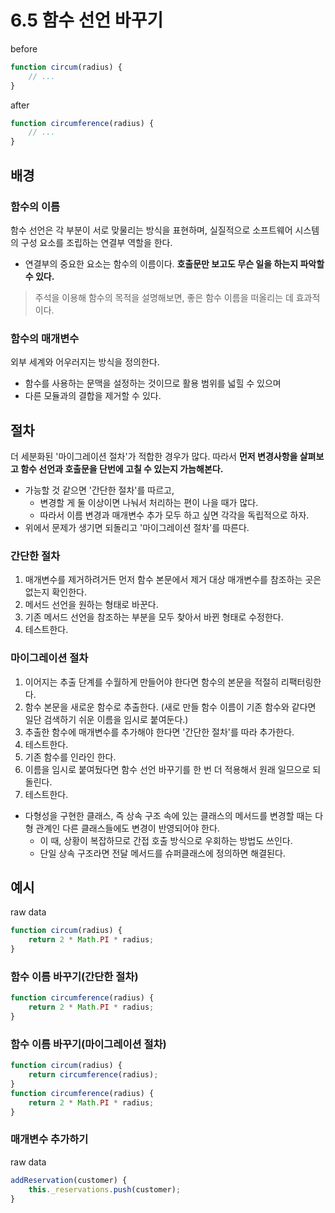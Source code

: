 # 6.5 함수 선언 바꾸기
before
```javascript
function circum(radius) {
    // ...
}
```
after
```javascript
function circumference(radius) {
    // ...
}
```

## 배경
### 함수의 이름
함수 선언은 각 부분이 서로 맞물리는 방식을 표현하며, 실질적으로 소프트웨어 시스템의 구성 요소를 조립하는 연결부 역할을 한다.
- 연결부의 중요한 요소는 함수의 이름이다. **호출문만 보고도 무슨 일을 하는지 파악할 수 있다.**
> 주석을 이용해 함수의 목적을 설명해보면, 좋은 함수 이름을 떠올리는 데 효과적이다.

### 함수의 매개변수
외부 세계와 어우러지는 방식을 정의한다. 
- 함수를 사용하는 문맥을 설정하는 것이므로 활용 범위를 넓힐 수 있으며
- 다른 모듈과의 결합을 제거할 수 있다.

## 절차
더 세분화된 '마이그레이션 절차'가 적합한 경우가 많다. 따라서 **먼저 변경사항을 살펴보고 함수 선언과 호출문을 단번에 고칠 수 있는지 가늠해본다.**
- 가능할 것 같으면 '간단한 절차'를 따르고,
  - 변경할 게 둘 이상이면 나눠서 처리하는 편이 나을 때가 많다.
  - 따라서 이름 변경과 매개변수 추가 모두 하고 싶면 각각을 독립적으로 하자.
- 위에서 문제가 생기면 되돌리고 '마이그레이션 절차'를 따른다.
  

### 간단한 절차
1. 매개변수를 제거하려거든 먼저 함수 본문에서 제거 대상 매개변수를 참조하는 곳은 없는지 확인한다.
2. 메서드 선언을 원하는 형태로 바꾼다.
3. 기존 메서드 선언을 참조하는 부분을 모두 찾아서 바뀐 형태로 수정한다.
4. 테스트한다.

### 마이그레이션 절차
1. 이어지는 추출 단계를 수월하게 만들어야 한다면 함수의 본문을 적절히 리팩터링한다.
2. 함수 본문을 새로운 함수로 추출한다. (새로 만들 함수 이름이 기존 함수와 같다면 일단 검색하기 쉬운 이름을 임시로 붙여둔다.)
3. 추출한 함수에 매개변수를 추가해야 한다면 '간단한 절차'를 따라 추가한다.
4. 테스트한다.
5. 기존 함수를 인라인 한다.
6. 이름을 임시로 붙여뒀다면 함수 선언 바꾸기를 한 번 더 적용해서 원래 일므으로 되돌린다.
7. 테스트한다.

- 다형성을 구현한 클래스, 즉 상속 구조 속에 있는 클래스의 메서드를 변경할 때는 다형 관계인 다른 클래스들에도 변경이 반영되어야 한다.
  - 이 때, 상황이 복잡하므로 간접 호출 방식으로 우회하는 방법도 쓰인다.
  - 단일 상속 구조라면 전달 메서드를 슈퍼클래스에 정의하면 해결된다.

## 예시
raw data
```javascript
function circum(radius) {
    return 2 * Math.PI * radius;
}
```
### 함수 이름 바꾸기(간단한 절차)
```javascript
function circumference(radius) {
    return 2 * Math.PI * radius;
}
```

### 함수 이름 바꾸기(마이그레이션 절차)
```javascript
function circum(radius) {
    return circumference(radius);
}
function circumference(radius) {
    return 2 * Math.PI * radius;
}
```

### 매개변수 추가하기
raw data
```javascript
addReservation(customer) {
    this._reservations.push(customer);
}
```